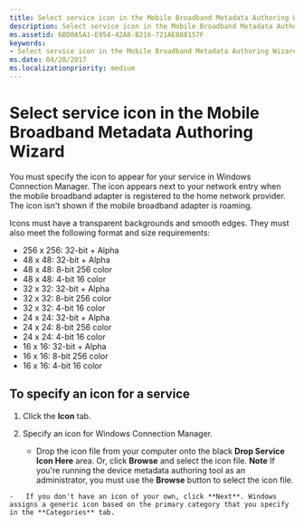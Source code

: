 ```yaml
---
title: Select service icon in the Mobile Broadband Metadata Authoring Wizard
description: Select service icon in the Mobile Broadband Metadata Authoring Wizard
ms.assetid: 6BD0A5A1-E954-42A8-B216-721AE888157F
keywords:
- Select service icon in the Mobile Broadband Metadata Authoring Wizard
ms.date: 04/20/2017
ms.localizationpriority: medium
---
```


# Select service icon in the Mobile Broadband Metadata Authoring Wizard


You must specify the icon to appear for your service in Windows Connection Manager. The icon appears next to your network entry when the mobile broadband adapter is registered to the home network provider. The icon isn't shown if the mobile broadband adapter is roaming.

Icons must have a transparent backgrounds and smooth edges. They must also meet the following format and size requirements:

-   256 x 256: 32-bit + Alpha
-   48 x 48: 32-bit + Alpha
-   48 x 48: 8-bit 256 color
-   48 x 48: 4-bit 16 color
-   32 x 32: 32-bit + Alpha
-   32 x 32: 8-bit 256 color
-   32 x 32: 4-bit 16 color
-   24 x 24: 32-bit + Alpha
-   24 x 24: 8-bit 256 color
-   24 x 24: 4-bit 16 color
-   16 x 16: 32-bit + Alpha
-   16 x 16: 8-bit 256 color
-   16 x 16: 4-bit 16 color

## <span id="To_specify_an_icon_for_a_service"></span><span id="to_specify_an_icon_for_a_service"></span><span id="TO_SPECIFY_AN_ICON_FOR_A_SERVICE"></span>To specify an icon for a service


1.  Click the **Icon** tab.
2.  Specify an icon for Windows Connection Manager.

    -   Drop the icon file from your computer onto the black **Drop Service Icon Here** area. Or, click **Browse** and select the icon file.
        **Note**  If you're running the device metadata authoring tool as an administrator, you must use the **Browse** button to select the icon file.



~~~
-   If you don't have an icon of your own, click **Next**. Windows assigns a generic icon based on the primary category that you specify in the **Categories** tab.
~~~









